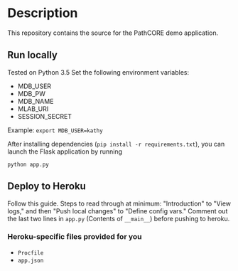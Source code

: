 # Description

This repository contains the source for the PathCORE demo application. 

## Run locally
Tested on Python 3.5
Set the following environment variables:
- MDB_USER
- MDB_PW
- MDB_NAME
- MLAB_URI
- SESSION_SECRET

Example:
    `export MDB_USER=kathy`

After installing dependencies (`pip install -r requirements.txt`), you can launch the Flask application by running

    python app.py

## Deploy to Heroku
Follow this guide. Steps to read through at minimum: "Introduction" to "View logs," and then "Push local changes" to "Define config vars."
Comment out the last two lines in `app.py` (Contents of `__main__`) before pushing to heroku.

### Heroku-specific files provided for you
- `Procfile`
- `app.json`
